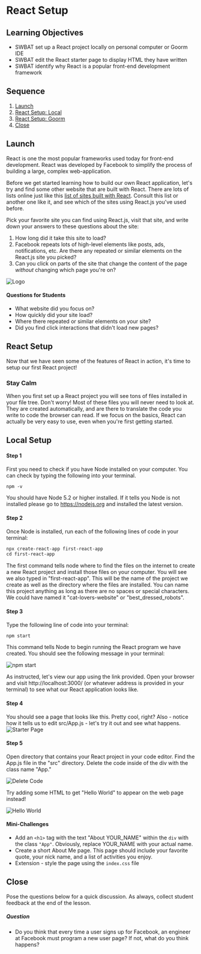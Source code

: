 # React Setup

## Learning Objectives

* SWBAT set up a React project locally on personal computer or Goorm IDE
* SWBAT edit the React starter page to display HTML they have written
* SWBAT identify why React is a popular front-end development framework

## Sequence

1. [Launch](#launch)
2. [React Setup: Local](#local)
3. [React Setup: Goorm](1-react-goorm.md)
4. [Close](#close)

## Launch

React is one the most popular frameworks used today for front-end development. React was developed by Facebook to simplify the process of building a large, complex web-application.

Before we get started learning how to build our own React application, let's try and find some other website that are built with React. There are lots of lists online just like this [list of sites built with React](https://www.quora.com/Which-are-the-top-10-sites-built-with-ReactJS). Consult this list or another one like it, and see which of the sites using React.js you've used before.

Pick your favorite site you can find using React.js, visit that site, and write down your answers to these questions about the site:

1. How long did it take this site to load?
2. Facebook repeats lots of high-level elements like posts, ads, notifications, etc. Are there any repeated or similar elements on the React.js site you picked?
3. Can you click on parts of the site that change the content of the page *without* changing which page you're on?

![Logo](./img/react-logo.png)

#### Questions for Students

* What website did you focus on?
* How quickly did your site load?
* Where there repeated or similar elements on your site?
* Did you find click interactions that didn't load new pages?

## React Setup

Now that we have seen some of the features of React in action, it's time to setup our first React project!

### Stay Calm

When you first set up a React project you will see tons of files installed in your file tree. Don't worry! Most of these files you will never need to look at. They are created automatically, and are there to translate the code you write to code the browser can read. If we focus on the basics, React can actually be very easy to use, even when you're first getting started.

<a id="local"></a>
## Local Setup

#### Step 1

First you need to check if you have Node installed on your computer. You can check by typing the following into your terminal.

```HTML
npm -v
```

You should have Node 5.2 or higher installed. If it tells you Node is not installed please go to https://nodejs.org and installed the latest version.

#### Step 2

Once Node is installed, run each of the following lines of code in your terminal:

```HTML
npx create-react-app first-react-app
cd first-react-app
```

The first command tells node where to find the files on the internet to create a new React project and install those files on your computer. You will see we also typed in "first-react-app". This will be the name of the project we create as well as the directory where the files are installed. You can name this project anything as long as there are no spaces or special characters. We could have named it "cat-lovers-website" or "best_dressed_robots".

#### Step 3

Type the following line of code into your terminal:

```HTML
npm start
```

This command tells Node to begin running the React program we have created. You should see the following message in your terminal:

![npm start](./img/npm-start.png)

As instructed, let's view our app using the link provided. Open your browser and visit http://localhost:3000/ (or whatever address is provided in your terminal) to see what our React application looks like.

#### Step 4

You should see a page that looks like this. Pretty cool, right? Also - notice how it tells us to edit src/App.js - let's try it out and see what happens.
![Starter Page](./img/first-page.png)

#### Step 5

Open directory that contains your React project in your code editor. Find the App.js file in the "src" directory. Delete the code inside of the div with the class name "App."

![Delete Code](./img/delete-code.png)

Try adding some HTML to get "Hello World" to appear on the web page instead!

![Hello World](./img/hello-world.png)

#### Mini-Challenges

* Add an `<h1>` tag with the text "About YOUR_NAME" within the `div` with the class `"App"`. Obviously, replace YOUR_NAME with your actual name.
* Create a short About Me page. This page should include your favorite quote, your nick name, and a list of activities you enjoy.
* Extension - style the page using the `index.css` file

## Close

Pose the questions below for a quick discussion. As always, collect student feedback at the end of the lesson.

##### Question

* Do you think that every time a user signs up for Facebook, an engineer at Facebook must program a new user page? If not, what do you think happens?
